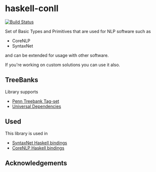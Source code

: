 # haskell-conll

[![Build Status](https://travis-ci.com/mgajda/haskell-conll.svg?token=DtSUtnf37TUDy1p4x6fT&branch=master)](https://travis-ci.com/mgajda/haskell-conll)

Set of Basic Types and Primitives that are used for NLP software such as 
- CoreNLP
- SyntaxNet

and can be extended for usage with other software. 

If you're working on custom solutions you can use it also.

## TreeBanks

Library supports

- [Penn Treebank Tag-set](http://www.comp.leeds.ac.uk/amalgam/tagsets/upenn.html)
- [Universal Dependencies](http://universaldependencies.org/en/dep/)

## Used

This library is used in 

- [SyntaxNet Haskell bindings](https://github.com/mgajda/syntaxnet-haskell/)
- [CoreNLP Haskell bindings](https://github.com/mgajda/corenlp-haskell/) 

## Acknowledgements
